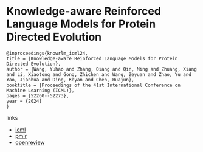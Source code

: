 # Knowledge-aware Reinforced Language Models for Protein Directed Evolution

```
@inproceedings{knowrlm_icml24,
title = {Knowledge-aware Reinforced Language Models for Protein Directed Evolution},
author = {Wang, Yuhao and Zhang, Qiang and Qin, Ming and Zhuang, Xiang and Li, Xiaotong and Gong, Zhichen and Wang, Zeyuan and Zhao, Yu and Yao, Jianhua and Ding, Keyan and Chen, Huajun},
booktitle = {Proceedings of the 41st International Conference on Machine Learning (ICML)},
pages = {52260--52273},
year = {2024}
}
```

links
- [icml](https://icml.cc/Conferences/2024/Schedule?showEvent=34229)
- [pmlr](https://proceedings.mlr.press/v235/wang24cq.html)
- [openreview](https://openreview.net/forum?id=MikandLqtW)
